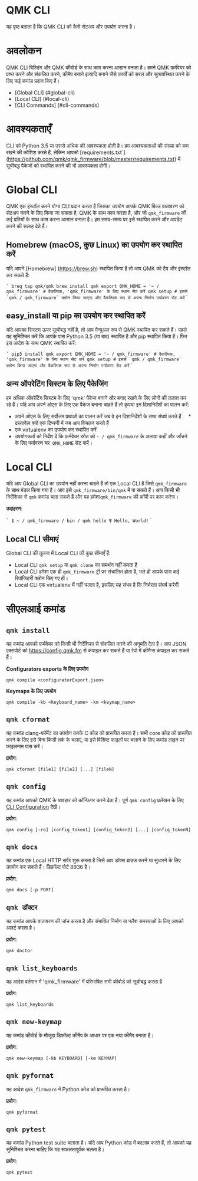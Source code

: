 # QMK CLI

यह पृष्ठ बताता है कि QMK CLI को कैसे सेटअप और उपयोग करना है।

# अवलोकन

QMK CLI बिल्डिंग और QMK कीबोर्ड के साथ काम करना आसान बनाता है। हमने QMK फ़र्मवेयर को प्राप्त करने और संकलित करने, कीमैप बनाने इत्यादि बनाने जैसे कार्यों को सरल और सुव्यवस्थित करने के लिए कई कमांड प्रदान किए हैं।

* [Global CLI] (#global-cli)
* [Local CLI] (#local-cli)
* [CLI Commands] (#cli-commands)

# आवश्यकताएँ

CLI को Python 3.5 या उससे अधिक की आवश्यकता होती है। हम आवश्यकताओं की संख्या को कम रखने की कोशिश करते हैं, लेकिन आपको [requirements.txt`] (https://github.com/qmk/qmk_firmware/blob/master/requirements.txt) में सूचीबद्ध पैकेजों को स्थापित करने की भी आवश्यकता होगी।

# Global CLI

QMK एक इंस्टॉल करने योग्य CLI प्रदान करता है जिसका उपयोग आपके QMK बिल्ड वातावरण को सेटअप करने के लिए किया जा सकता है, QMK के साथ काम करता है, और जो `qmk_firmware` की कई प्रतियों के साथ काम करना आसान बनाता है। हम समय-समय पर इसे स्थापित करने और अपडेट करने की सलाह देते हैं।

## Homebrew (macOS, कुछ Linux) का उपयोग कर स्थापित करें

यदि आपने [Homebrew] (https://brew.sh) स्थापित किया है तो आप QMK को टैप और इंस्टॉल कर सकते हैं:

`` `
breq tap qmk/qmk
brew install qmk
export QMK_HOME = '~ / qmk_firmware' # वैकल्पिक, 'qmk_firmware' के लिए स्थान सेट करें
qmk setup # इससे `qmk / qmk_firmware` क्लोन किया जाएगा और वैकल्पिक रूप से अपना निर्माण पर्यावरण सेट करें
`` `

## easy_install या pip का उपयोग कर स्थापित करें

यदि आपका सिस्टम ऊपर सूचीबद्ध नहीं है, तो आप मैन्युअल रूप से QMK स्थापित कर सकते हैं। पहले यह सुनिश्चित करें कि आपके पास Python 3.5 (या बाद) स्थापित है और pip स्थापित किया है। फिर इस आदेश के साथ QMK स्थापित करें:

`` `
pip3 install qmk
export QMK_HOME = '~ / qmk_firmware' # वैकल्पिक, 'qmk_firmware' के लिए स्थान सेट करें
qmk setup # इससे `qmk / qmk_firmware` क्लोन किया जाएगा और वैकल्पिक रूप से अपना निर्माण पर्यावरण सेट करें
`` `

## अन्य ऑपरेटिंग सिस्टम के लिए पैकेजिंग

हम अधिक ऑपरेटिंग सिस्टम के लिए 'qmk' पैकेज बनाने और बनाए रखने के लिए लोगों की तलाश कर रहे हैं। यदि आप अपने ओएस के लिए एक पैकेज बनाना चाहते हैं तो कृपया इन दिशानिर्देशों का पालन करें:

* अपने ओएस के लिए सर्वोत्तम प्रथाओं का पालन करें जब वे इन दिशानिर्देशों के साथ संघर्ष करते हैं
    * दस्तावेज़ क्यों एक टिप्पणी में जब आप विचलन करते हैं
* एक virtualenv का उपयोग कर स्थापित करें
* उपयोगकर्ता को निर्देश दें कि फ़र्मवेयर स्रोत को `~ / qmk_firmware` के अलावा कहीं और जाँचने के लिए पर्यावरण चर` QMK_HOME` सेट करें।

# Local CLI

यदि आप Global CLI का उपयोग नहीं करना चाहते हैं तो एक Local CLI है जिसे `qmk_firmware` के साथ बंडल किया गया है। आप इसे `qmk_firmware/bin/qmk` में पा सकते हैं। आप किसी भी निर्देशिका से `qmk` कमांड चला सकते हैं और यह हमेशा`qmk_firmware` की कॉपी पर काम करेगा।

**उदाहरण**:

`` `
$ ~ / qmk_firmware / bin / qmk hello
Ψ Hello, World!
`` `

## Local CLI सीमाएं

Global CLI की तुलना में Local CLI की कुछ सीमाएँ हैं:

* Local CLI `qmk setup` या `qmk clone` का समर्थन नहीं करता है
* Local CLI हमेशा एक ही `qmk_firmware` ट्री पर संचालित होता है, भले ही आपके पास कई रिपॉजिटरी क्लोन किए गए हों।
* Local CLI एक virtualenv में नहीं चलता है, इसलिए यह संभव है कि निर्भरता संघर्ष करेगी

# सीएलआई कमांड

## `qmk install`
यह कमांड आपको फर्मवेयर को किसी भी निर्देशिका से संकलित करने की अनुमति देता है। आप JSON एक्सपोर्ट को <https://config.qmk.fm> से कंपाइल कर सकते हैं या रेपो में कीमैप्स कंपाइल कर सकते हैं।

**Configurators exports के लिए उपयोग**

```
qmk compile <configuratorExport.json>
```

**Keymaps के लिए उपयोग**

```
qmk compile -kb <keyboard_name> -km <keymap_name>
```

## `qmk cformat`

यह कमांड clang-फॉर्मेट का उपयोग करके C कोड को प्रारूपित करता है। सभी core कोड को प्रारूपित करने के लिए इसे बिना किसी तर्क के चलाएं, या इसे विशिष्ट फाइलों पर चलाने के लिए कमांड लाइन पर फाइलनाम पास करें।

**प्रयोग**:

```
qmk cformat [file1] [file2] [...] [fileN]
```

## `qmk config`

यह कमांड आपको QMK के व्यवहार को कॉन्फ़िगर करने देता है। पूर्ण `qmk config` प्रलेखन के लिए [CLI Configuration](cli_configuration.md) देखें।

**प्रयोग**:

```
qmk config [-ro] [config_token1] [config_token2] [...] [config_tokenN]
```

## `qmk docs`

यह कमांड एक Local HTTP सर्वर शुरू करता है जिसे आप डॉक्स ब्राउज़ करने या सुधारने के लिए उपयोग कर सकते हैं। डिफ़ॉल्ट पोर्ट 8936 है।

**प्रयोग**:

```
qmk docs [-p PORT]
```

## `qmk डॉक्टर`

यह कमांड आपके वातावरण की जांच करता है और संभावित निर्माण या फ्लैश समस्याओं के लिए आपको अलर्ट करता है।

**प्रयोग**:

```
qmk doctor
```

## `qmk list_keyboards`

यह आदेश वर्तमान में 'qmk_firmware' में परिभाषित सभी कीबोर्ड को सूचीबद्ध करता है

**प्रयोग**:

```
qmk list_keyboards
```

## `qmk new-keymap`

यह कमांड कीबोर्ड के मौजूदा डिफॉल्ट कीमैप के आधार पर एक नया कीमैप बनाता है।

**प्रयोग**:

```
qmk new-keymap [-kb KEYBOARD] [-km KEYMAP]
```

## `qmk pyformat`

यह आदेश `qmk_firmware` में Python कोड को प्रारूपित करता है।

**प्रयोग**:

```
qmk pyformat
```

## `qmk pytest`

यह कमांड Python test suite चलाता है। यदि आप Python कोड में बदलाव करते हैं, तो आपको यह सुनिश्चित करना चाहिए कि यह सफलतापूर्वक चलता है।

**प्रयोग**:

```
qmk pytest
```
